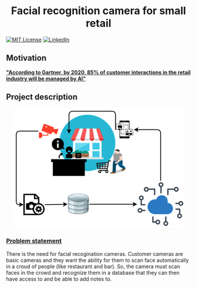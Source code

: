 # <div align="center">Facial recognition camera for small retail</div>

[![MIT License](https://img.shields.io/github/license/ashishcssom/Face_Mask_Detection_end_to_end_project.svg?style=flat-square&colorB=C62121)](https://github.com/ashishcssom/Facial-recognition-camera-for-small-retail/blob/master/LICENSE)
[![LinkedIn](https://img.shields.io/badge/-LinkedIn-black.svg?style=flat-square&logo=linkedin&colorB=4D4DFF)](https://www.linkedin.com/in/ashishk766/)

## Motivation
**["According to Gartner, by 2020, 85% of customer interactions in the retail industry will be managed by AI"](https://www.promero.com/archive-press-release/gartner-artificial-intelligent-bots-oracle-bots/)**

## Project description
<div align="center"><img src="./ReadmeImage/Project.png"></div>

### <u>Problem statement</u> 
There is the need for facial recogination cameras. Customer cameras are basic cameras and they want the ability for them to scan face automatically in a croud of people (like restaurant and bar).
So, the camera must scan faces in the crowd and recognize them in a database that they can then have access to and be able to add notes to.
